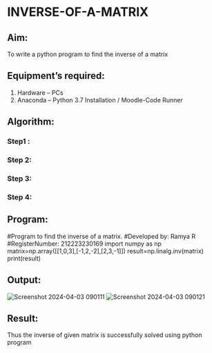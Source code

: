 # INVERSE-OF-A-MATRIX
## Aim:
To write a python program to find the inverse of a matrix
## Equipment’s required:
1. 	Hardware – PCs
2. 	Anaconda – Python 3.7 Installation / Moodle-Code Runner
## Algorithm:
### Step1 : 
### Step 2: 
### Step 3: 
### Step 4: 

## Program:
#Program to find the inverse of a matrix.
#Developed by: Ramya R
#RegisterNumber: 212223230169
import numpy as np
matrix=np.array([[1,0,3],[-1,2,-2],[2,3,-1]])
result=np.linalg.inv(matrix)
print(result)
## Output:
![Screenshot 2024-04-03 090111](https://github.com/ramya23000505/INVERSE-OF-A-MATRIX/assets/149370791/0ea2d73c-7cf2-4b57-98d8-ae2661af15a7)
![Screenshot 2024-04-03 090121](https://github.com/ramya23000505/INVERSE-OF-A-MATRIX/assets/149370791/c503ee26-5b9f-4214-a165-a53dce7309bc)

## Result:
Thus the inverse of given matrix is successfully solved using python program


